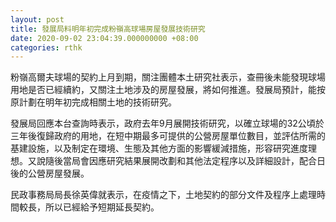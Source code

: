 ```yaml
---
layout: post
title: 發展局料明年初完成粉嶺高球場房屋發展技術研究
date: 2020-09-02 23:04:39.000000000 +08:00
categories: rthk
---
```


粉嶺高爾夫球場的契約上月到期，關注團體本土研究社表示，查冊後未能發現球場用地是否已經續約，又關注土地涉及的房屋發展，將如何推進。發展局預計，能按原計劃在明年初完成相關土地的技術研究。

發展局回應本台查詢時表示，政府去年9月展開技術研究，以確立球場的32公頃於三年後復歸政府的用地，在短中期最多可提供的公營房屋單位數目，並評估所需的基建設施，以及制定在環境、生態及其他方面的影響緩減措施，形容研究進度理想。又說隨後當局會因應研究結果展開改劃和其他法定程序以及詳細設計，配合日後的公營房屋發展。

民政事務局局長徐英偉就表示，在疫情之下，土地契約的部分文件及程序上處理時間較長，所以已經給予短期延長契約。
